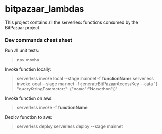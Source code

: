 # bitpazaar_lambdas
This project contains all the serverless functions consumed by the BitPazaar project.
### Dev commands cheat sheet
Run all unit tests:
> npx mocha

Invoke function locally:
> serverless invoke local --stage mainnet -f __functionName__
> serverless invoke local --stage mainnet -f generateBitPazaarAccessKey --data '{ "queryStringParameters": {"name":"Namethon"}}'

Invoke function on aws:
> serverless invoke -f __functionName__

Deploy function to aws:
> serverless deploy
> serverless deploy --stage mainnet
